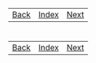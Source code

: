<table width="100%">
    <tr>
        <td><a href="./006_Strings.md">Back</a></td>
        <td><a href="../Index.md">Index</a></td>
        <td><a href="./010_Routing.md">Next</a></td>
    </tr>
</table>

#

#

#

[]()
<table width="100%">
    <tr>
        <td><a href="./006_Strings.md">Back</a></td>
        <td><a href="../Index.md">Index</a></td>
        <td><a href="./010_Routing.md">Next</a></td>
    </tr>
</table>